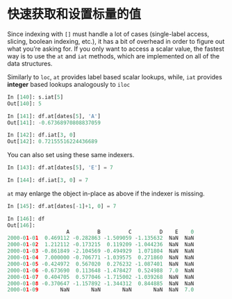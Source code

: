 # 快速获取和设置标量的值

Since indexing with ``[]`` must handle a lot of cases (single-label access, slicing, boolean indexing, etc.), it has a bit of overhead in order to figure out what you’re asking for. If you only want to access a scalar value, the fastest way is to use the ``at`` and ``iat`` methods, which are implemented on all of the data structures.

Similarly to ``loc``, ``at`` provides label based scalar lookups, while, ``iat`` provides **integer** based lookups analogously to ``iloc``

```python
In [140]: s.iat[5]
Out[140]: 5

In [141]: df.at[dates[5], 'A']
Out[141]: -0.67368970808837059

In [142]: df.iat[3, 0]
Out[142]: 0.72155516224436689
```

You can also set using these same indexers.

```python
In [143]: df.at[dates[5], 'E'] = 7

In [144]: df.iat[3, 0] = 7
```

``at`` may enlarge the object in-place as above if the indexer is missing.

```python
In [145]: df.at[dates[-1]+1, 0] = 7

In [146]: df
Out[146]: 
                   A         B         C         D    E    0
2000-01-01  0.469112 -0.282863 -1.509059 -1.135632  NaN  NaN
2000-01-02  1.212112 -0.173215  0.119209 -1.044236  NaN  NaN
2000-01-03 -0.861849 -2.104569 -0.494929  1.071804  NaN  NaN
2000-01-04  7.000000 -0.706771 -1.039575  0.271860  NaN  NaN
2000-01-05 -0.424972  0.567020  0.276232 -1.087401  NaN  NaN
2000-01-06 -0.673690  0.113648 -1.478427  0.524988  7.0  NaN
2000-01-07  0.404705  0.577046 -1.715002 -1.039268  NaN  NaN
2000-01-08 -0.370647 -1.157892 -1.344312  0.844885  NaN  NaN
2000-01-09       NaN       NaN       NaN       NaN  NaN  7.0
```